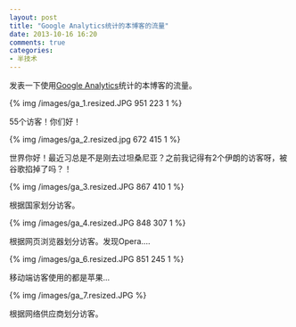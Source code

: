 ```yaml
---
layout: post
title: "Google Analytics统计的本博客的流量"
date: 2013-10-16 16:20
comments: true
categories:
- 半技术 
---
```

发表一下使用[Google Analytics](http://www.google.com/analytics/)统计的本博客的流量。

<!--more-->

{% img /images/ga_1.resized.JPG 951 223 1 %}

55个访客！你们好！

{% img /images/ga_2.resized.jpg 672 415 1 %}

世界你好！最近习总是不是刚去过坦桑尼亚？之前我记得有2个伊朗的访客呀，被谷歌掐掉了吗？！

{% img /images/ga_3.resized.JPG 867 410 1 %}

根据国家划分访客。

{% img /images/ga_4.resized.JPG 848 307 1 %}

根据网页浏览器划分访客。发现Opera....

{% img /images/ga_6.resized.JPG 851 245 1 %}

移动端访客使用的都是苹果...

{% img /images/ga_7.resized.JPG %}

根据网络供应商划分访客。
